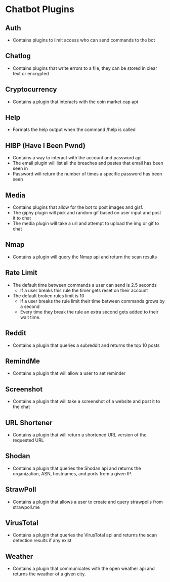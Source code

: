 # Chatbot Plugins

## Auth

* Contains plugins to limit access who can send commands to the bot

## Chatlog

* Contains plugins that write errors to a file, they can be stored in clear text or encrypted

## Cryptocurrency

* Contains a plugin that interacts with the coin market cap api

## Help

* Formats the help output when the command /help is called

## HIBP (Have I Been Pwnd)

* Contains a way to interact with the account and password api
* The email plugin will list all the breaches and pastes that email has been seen in
* Password will return the number of times a specific password has been seen

## Media

* Contains plugins that allow for the bot to post images and gisf.
* The giphy plugin will pick and random gif based on user input and post it to chat
* The media plugin will take a url and attempt to upload the img or gif to chat

## Nmap

* Contains a plugin will query the Nmap api and return the scan results

## Rate Limit

* The default time between commands a user can send is 2.5 seconds
    * If a user breaks this rule the timer gets reset on their account
* The default broken rules limit is 10
    * If a user breaks the rule limit their time between commands grows by a second
    * Every time they break the rule an extra second gets added to their wait time.

## Reddit

* Contains a plugin that queries a subreddit and returns the top 10 posts

## RemindMe

* Contains a plugin that will allow a user to set reminder

## Screenshot

* Contains a plugin that will take a screenshot of a website and post it to the chat

## URL Shortener

* Contains a plugin that will return a shortened URL version of the requested URL

## Shodan

* Contains a plugin that queries the Shodan api and returns the organization, ASN, hostnames, and ports from a given IP.

## StrawPoll

* Contains a plugin that allows a user to create and query strawpolls from strawpoll.me

## VirusTotal

* Contains a plugin that queries the VirusTotal api and returns the scan detection results if any exist

## Weather

* Contains a plugin that communicates with the open weather api and returns the weather of a given city.